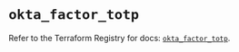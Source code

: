 # `okta_factor_totp`

Refer to the Terraform Registry for docs: [`okta_factor_totp`](https://registry.terraform.io/providers/okta/okta/4.18.0/docs/resources/factor_totp).
